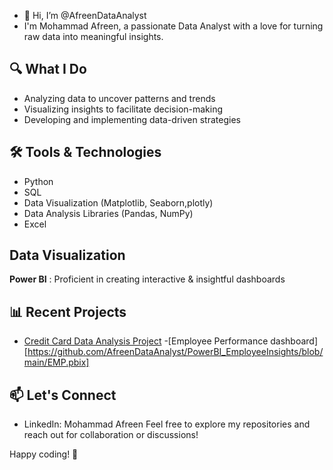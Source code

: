 - 👋 Hi, I’m @AfreenDataAnalyst
- I'm Mohammad Afreen, a passionate Data Analyst with a love for turning raw data into meaningful insights.

## 🔍 What I Do
- Analyzing data to uncover patterns and trends
- Visualizing insights to facilitate decision-making
- Developing and implementing data-driven strategies

## 🛠 Tools & Technologies
- Python
- SQL
- Data Visualization (Matplotlib, Seaborn,plotly)
- Data Analysis Libraries (Pandas, NumPy)
- Excel 
## Data Visualization
**Power BI** : Proficient in creating interactive & insightful dashboards

## 📊 Recent Projects
- [Credit Card Data Analysis Project](https://github.com/AfreenDataAnalyst/Py_Data_Explorer/blob/main/Credit%20Card%20Data%20Analysis%20Project%201.pdf)
-[Employee Performance dashboard][https://github.com/AfreenDataAnalyst/PowerBI_EmployeeInsights/blob/main/EMP.pbix]
## 📫 Let's Connect
- LinkedIn: Mohammad Afreen
Feel free to explore my repositories and reach out for collaboration or discussions!

Happy coding! 🚀

<!---
AfreenDataAnalyst/AfreenDataAnalyst is a ✨ special ✨ repository because its `README.md` (this file) appears on your GitHub profile.
You can click the Preview link to take a look at your changes.
--->

